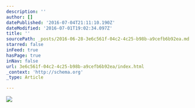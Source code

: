 ```yaml
---
description: ''
author: []
datePublished: '2016-07-04T21:11:10.190Z'
dateModified: '2016-07-01T19:02:34.097Z'
title: ''
sourcePath: _posts/2016-06-28-3e6c561f-04c2-4c25-b98b-a9cefb6b92ea.md
starred: false
inFeed: true
hasPage: true
inNav: false
url: 3e6c561f-04c2-4c25-b98b-a9cefb6b92ea/index.html
_context: 'http://schema.org'
_type: Article

---
```

![](https://the-grid-user-content.s3-us-west-2.amazonaws.com/3988a36c-08f0-45d4-9ef5-ebdc7155a645.jpg)